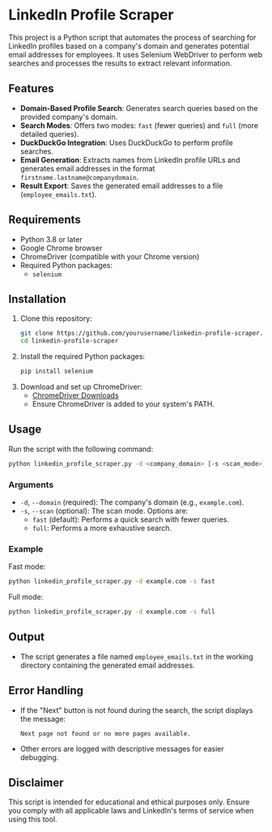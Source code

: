 # LinkedIn Profile Scraper

This project is a Python script that automates the process of searching for LinkedIn profiles based on a company's domain and generates potential email addresses for employees. It uses Selenium WebDriver to perform web searches and processes the results to extract relevant information.

## Features

- **Domain-Based Profile Search**: Generates search queries based on the provided company's domain.
- **Search Modes**: Offers two modes: `fast` (fewer queries) and `full` (more detailed queries).
- **DuckDuckGo Integration**: Uses DuckDuckGo to perform profile searches.
- **Email Generation**: Extracts names from LinkedIn profile URLs and generates email addresses in the format `firstname.lastname@companydomain`.
- **Result Export**: Saves the generated email addresses to a file (`employee_emails.txt`).

## Requirements

- Python 3.8 or later
- Google Chrome browser
- ChromeDriver (compatible with your Chrome version)
- Required Python packages:
  - `selenium`

## Installation

1. Clone this repository:
   ```bash
   git clone https://github.com/yourusername/linkedin-profile-scraper.git
   cd linkedin-profile-scraper
   ```
2. Install the required Python packages:
   ```bash
   pip install selenium
   ```
3. Download and set up ChromeDriver:
   - [ChromeDriver Downloads](https://chromedriver.chromium.org/downloads)
   - Ensure ChromeDriver is added to your system's PATH.

## Usage

Run the script with the following command:
```bash
python linkedin_profile_scraper.py -d <company_domain> [-s <scan_mode>]
```

### Arguments

- `-d`, `--domain` (required): The company's domain (e.g., `example.com`).
- `-s`, `--scan` (optional): The scan mode. Options are:
  - `fast` (default): Performs a quick search with fewer queries.
  - `full`: Performs a more exhaustive search.

### Example

Fast mode:
```bash
python linkedin_profile_scraper.py -d example.com -s fast
```

Full mode:
```bash
python linkedin_profile_scraper.py -d example.com -s full
```

## Output

- The script generates a file named `employee_emails.txt` in the working directory containing the generated email addresses.

## Error Handling

- If the "Next" button is not found during the search, the script displays the message:
  ```
  Next page not found or no more pages available.
  ```
- Other errors are logged with descriptive messages for easier debugging.

## Disclaimer

This script is intended for educational and ethical purposes only. Ensure you comply with all applicable laws and LinkedIn's terms of service when using this tool.

